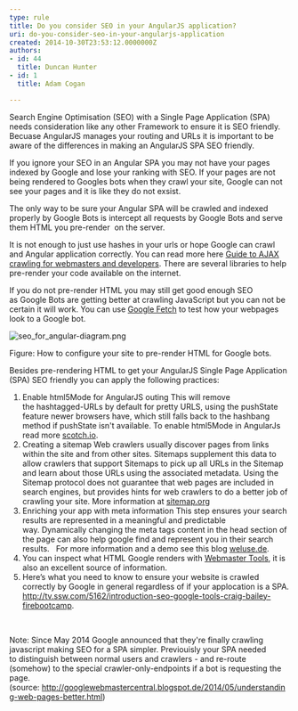 ```yaml
---
type: rule
title: Do you consider SEO in your AngularJS application?
uri: do-you-consider-seo-in-your-angularjs-application
created: 2014-10-30T23:53:12.0000000Z
authors:
- id: 44
  title: Duncan Hunter
- id: 1
  title: Adam Cogan

---
```


 ​​​​​​Search Engine Optimisation (SEO) with a Single Page Application (SPA) needs consideration like any other Framework to ensure it is SEO friendly. Becuase AngularJS manages your routing and URLs it is important to be aware of the differences in making an AngularJS SPA SEO friendly.
 


If you ignore your SEO in an Angular SPA you may not have your pages indexed by Google and lose your ranking with SEO. If your pages are not being rendered to Googles bots when they crawl your site, Google can not see your pages and it is like they do not exsist.​​




The only way to be sure your Angular SPA will be crawled and indexed properly by Google Bots is intercept all requests by Google Bots and serve them HTML you pre-render  on the server.




​It is not enough to just use hashes in your urls or hope Google can crawl and Angular application correctly. You can read more here [Guide to AJAX crawling for webmasters and developers](https&#58;//support.google.com/webmasters/answer/174992?hl=en). There are several libraries to help pre-render your code available on the internet. 




If you do not pre-render HTML you may still get good enough SEO as Google Bots are getting better at crawling JavaScript but you can not be certain it will work. You can use [Google Fetch](https&#58;//support.google.com/webmasters/answer/6066468?hl=en) to test how your webpages look to a Google bot.










![seo_for_angular-diagram.png](/PublishingImages/seo_for_angular-diagram.png)


Figure: How to configure your site to pre-render HTML for Google bots.




Besides pre-rendering HTML to get your AngularJS Single Page Application (SPA) SEO friendly you can apply the following practices:





1. Enable html5Mode for AngularJS outing
This will remove the hashtagged-URLs by default for pretty URLS, using the pushState feature newer browsers have, which still falls back to the hashbang method if pushState isn't available.​ To enable html5Mode in AngularJs read more [scotch.io​](http&#58;//scotch.io/quick-tips/js/angular/pretty-urls-in-angularjs-removing-the-hashtag).
2. Creating a sitemap
Web crawlers usually discover pages from links within the site and from other sites. Sitemaps supplement this data to allow crawlers that support Sitemaps to pick up all URLs in the Sitemap and learn about those URLs using the associated metadata. Using the Sitemap protocol does not guarantee that web pages are included in search engines, but provides hints for web crawlers to do a better job of crawling your site.​ More information at [sitemap.org](http&#58;//www.sitemaps.org/protocol.html)
3. Enriching your app with meta information
This step ensures your search results are represented in a meaningful and predictable way. Dynamically changing the meta tags content in the head section of the page​ can also help google find and represent you in their search results​.  
For more information and a demo see this blog [weluse.de](https&#58;//weluse.de/blog/angularjs-seo-finally-a-piece-of-cake.html).
4. You can inspect what HTML Google renders with [Webmaster Tools​](https&#58;//www.google.com/webmasters/tools/home?hl=en), it is also an excellent source of information.
5. Here’s what you need to know to ensure your website is crawled correctly by Google in general regardless of if your applocation is a SPA. http://tv.ssw.com/5162/introduction-seo-google-tools-craig-bailey-firebootcamp.
​
​
 
​

​​


Note: Since May 2014 Google announced that they're finally crawling javascript making SEO for a SPA simpler. Previouisly your SPA needed to distinguish between normal users and crawlers - and re-route (somehow) to the special crawler-only-endpoints if a bot is requesting the page​.​ (source: http://googlewebmastercentral.blogspot.de/2014/05/understanding-web-pages-better.html)


